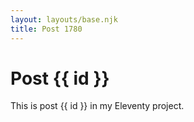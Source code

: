 ```yaml
---
layout: layouts/base.njk
title: Post 1780
---
```


# Post {{ id }}

This is post {{ id }} in my Eleventy project.
